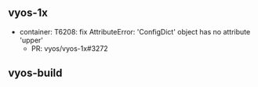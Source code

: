 ## vyos-1x
- container: T6208: fix AttributeError: 'ConfigDict' object has no attribute 'upper'
   - PR: vyos/vyos-1x#3272


## vyos-build

